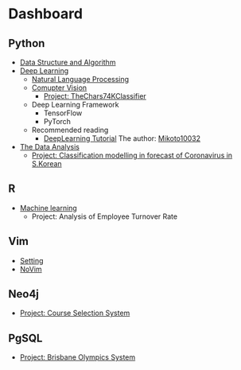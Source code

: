# Dashboard
## Python
- [Data Structure and Algorithm](./Python/Algorithm)
- [Deep Learning](./Python/DeepLearning)
    - [Natural Language Processing](./Python/NLP)
    - [Comupter Vision](./Python/CV)
        - [Project: TheChars74KClassifier](https://github.com/grantzyr/TheChars74KClassifier)
    - Deep Learning Framework
      - TensorFlow
      - PyTorch
    - Recommended reading
      - [DeepLearning Tutorial](https://github.com/Mikoto10032/DeepLearning) The author: [Mikoto10032](https://github.com/Mikoto10032)
- [The Data Analysis](./Python/DA)
  - [Project: Classification modelling in forecast of Coronavirus in S.Korean](https://github.com/grantzyr/Classification-modelling-in-forecast-of-Coronavirus-in-S.Korean.)

## R
- [Machine learning](./R)
  - Project: Analysis of Employee Turnover Rate

## Vim
- [Setting](./Vim/neovim_setup_v1.vim)
- [NoVim](https://github.com/grantzyr/NoVim)

## Neo4j
- [Project: Course Selection System](https://github.com/grantzyr/Neo4j_courses_selection_system)

## PgSQL
- [Project: Brisbane Olympics System](https://github.com/grantzyr/Brisbane-Olympics-System/tree/main)